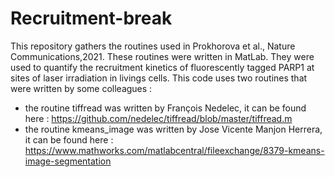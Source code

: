 # Recruitment-break

This repository gathers the routines used in Prokhorova et al., Nature Communications,2021. These routines were written in MatLab. They were used to quantify the recruitment kinetics of fluorescently tagged PARP1 at sites of laser irradiation in livings cells. This code uses two routines that were written by some colleagues :

- the routine tiffread was written by François Nedelec, it can be found here : https://github.com/nedelec/tiffread/blob/master/tiffread.m
- the routine kmeans_image was written by Jose Vicente Manjon Herrera, it can be found here : https://www.mathworks.com/matlabcentral/fileexchange/8379-kmeans-image-segmentation
